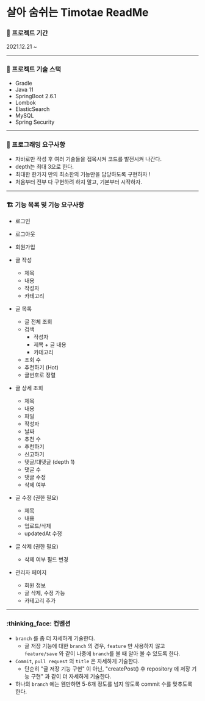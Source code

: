 # **살아 숨쉬는 Timotae ReadMe**


### :date: 프로젝트 기간
2021.12.21 ~

---

### :key: 프로젝트 기술 스택
* Gradle
* Java 11
* SpringBoot 2.6.1
* Lombok
* ElasticSearch
* MySQL
* Spring Security

---
### :rocket: 프로그래밍 요구사항
* 자바로만 작성 후 여러 기술들을 접목시켜 코드를 발전시켜 나간다.
* depth는 최대 3으로 한다.
* 최대한 한가지 만의 최소한의 기능만을 담당하도록 구현하자 !
* 처음부터 전부 다 구현하려 하지 말고, 기본부터 시작하자.

---
### :building_construction: 기능 목록 및 기능 요구사항
* 로그인
* 로그아웃
* 회원가입
* 글 작성
	* 제목
	* 내용
	* 작성자
	* 카테고리

* 글 목록
	* 글 전체 조회
	* 검색
		* 작성자
		* 제목 + 글 내용
		* 카테고리
	* 조회 수
	* 추천하기 (Hot)
	* 글번호로 정렬
* 글 상세 조회
	* 제목
	* 내용
	* 파일
	* 작성자
	* 날짜
	* 추천 수
	* 추천하기
	* 신고하기
	* 댓글/대댓글 (depth 1)
	* 댓글 수
	* 댓글 수정
	* 삭제 여부
* 글 수정 (권한 필요)
	* 제목
	* 내용
	* 업로드/삭제
	* updatedAt 수정
* 글 삭제 (권한 필요)
	* 삭제 여부  필드 변경
* 관리자 페이지
	* 회원 정보
	* 글 삭제, 수정 가능
	* 카테고리 추가
	
---

### :thinking_face: 컨벤션
* `branch` 를 좀 더 자세하게 기술한다.
  * 글 저장 기능에 대한 `branch` 의 경우, `feature` 만 사용하지 않고 `feature/save` 와 같이 나중에 `branch`를 볼 때 알아 볼 수 있도록 한다.
* `Commit`, `pull request` 의 `title` 은 자세하게 기술한다.
  * 단순히 "글 저장 기능 구현" 이 아닌, "createPost() 후 repository 에 저장 기능 구현" 과 같이 더 자세하게 기술한다. 
* 하나의 `branch` 에는 웬만하면 5-6개 정도를 넘지 않도록 commit 수를 맞추도록 한다.

